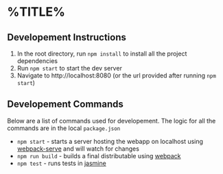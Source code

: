 # %TITLE%

## Developement Instructions
1. In the root directory, run `npm install` to install all the project dependencies
2. Run `npm start` to start the dev server
3. Navigate to http://localhost:8080 (or the url provided after running `npm start`)

## Developement Commands
Below are a list of commands used for developement. The logic for all the commands are in the local `package.json`
- `npm start` - starts a server hosting the webapp on localhost using [webpack-serve](https://github.com/webpack-contrib/webpack-serve)
and will watch for changes
- `npm run build` - builds a final distributable using
[webpack](https://webpack.js.org/)
- `npm test` - runs tests in
[jasmine](https://jasmine.github.io/2.0/introduction.html)
